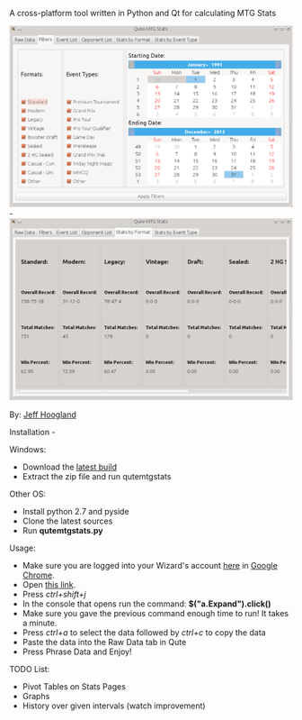 A cross-platform tool written in Python and Qt for calculating MTG Stats

![alt text](https://raw.githubusercontent.com/JeffHoogland/qutemtgstats/master/Screenshots/qute-filterspage.png "Filters Page") - ![alt text](https://raw.githubusercontent.com/JeffHoogland/qutemtgstats/master/Screenshots/qute-statspage.png "Stats Page")

By: [Jeff Hoogland](http://www.jeffhoogland.com/)

Installation -

Windows:
- Download the [latest build](https://github.com/JeffHoogland/qutemtgstats/blob/master/build/qutemtgstats-windows.zip?raw=true)
- Extract the zip file and run qutemtgstats

Other OS:
- Install python 2.7 and pyside
- Clone the latest sources
- Run **qutemtgstats.py**

Usage:
- Make sure you are logged into your Wizard's account [here](http://www.wizards.com/magic/planeswalkerpoints) in [Google Chrome](http://www.google.com/chrome/).
- Open [this link](https://www.wizards.com/Magic/PlaneswalkerPoints/History#type=EventsOnly).
- Press *ctrl+shift+j*
- In the console that opens run the command: **$("a.Expand").click()**
- Make sure you gave the previous command enough time to run! It takes a minute.
- Press *ctrl+a* to select the data followed by *ctrl+c* to copy the data
- Paste the data into the Raw Data tab in Qute
- Press Phrase Data and Enjoy!

TODO List:

- Pivot Tables on Stats Pages
- Graphs
- History over given intervals (watch improvement)
